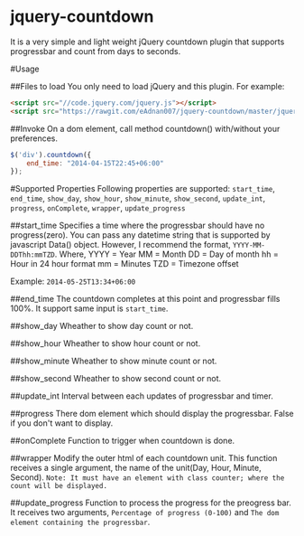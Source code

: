 jquery-countdown
================

It is a very simple and light weight jQuery countdown plugin that supports progressbar and count from days to seconds.

#Usage

##Files to load
You only need to load jQuery and this plugin. For example:

```html
<script src="//code.jquery.com/jquery.js"></script>
<script src="https://rawgit.com/eAdnan007/jquery-countdown/master/jquery.countdown.min.js"></script>
```

##Invoke
On a dom element, call method countdown() with/without your preferences.

```js
$('div').countdown({
	end_time: "2014-04-15T22:45+06:00"
});
```

#Supported Properties
Following properties are supported:
`start_time`, `end_time`, `show_day`, `show_hour`, `show_minute`, `show_second`, `update_int`, `progress`, `onComplete`, `wrapper`, `update_progress`

##start_time
Specifies a time where the progressbar should have no progress(zero). You can pass any datetime string that is supported by javascript Data() object. However, I recommend the format, `YYYY-MM-DDThh:mmTZD`. Where,
YYYY	= Year
MM		= Month
DD		= Day of month
hh		= Hour in 24 hour format
mm		= Minutes
TZD		= Timezone offset

Example:
`2014-05-25T13:34+06:00`

##end_time
The countdown completes at this point and progressbar fills 100%. It support same input is `start_time`.

##show_day
Wheather to show day count or not.

##show_hour
Wheather to show hour count or not.

##show_minute
Wheather to show minute count or not.

##show_second
Wheather to show second count or not.

##update_int
Interval between each updates of progressbar and timer.

##progress
There dom element which should display the progressbar. False if you don't want to display.

##onComplete
Function to trigger when countdown is done.

##wrapper
Modify the outer html of each countdown unit. This function receives a single argument, the name of the unit(Day, Hour, Minute, Second).
`Note: It must have an element with class counter; where the count will be displayed.`

##update_progress
Function to process the progress for the preogress bar. It receives two arguments, `Percentage of progress (0-100)` and `The dom element containing the progressbar`.